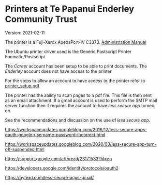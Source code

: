 # Printers at Te Papanui Enderley Community Trust

Version: 2021-02-11

The printer is a Fuji-Xerox ApeosPort-IV C3373. [Administration Manual](https://www.manualslib.com/manual/1063690/Fuji-Xerox-Apeosport-Iv-C5575.html)

The Ubuntu printer driver used is the Generic Postscript Printer Foomatic/Postscript.

The *Career* account has been setup to be able to print documents. The *Enderley* account does not have access to the printer.

For the steps to allow an account to have access to the printer refer to [printer_setup.pdf](printer_setup.pdf)

The printer has the ability to scan pages to a pdf file. This file is then sent as an email attachment. If a gmail account is used to perform the SMTP mail server function then it requires the account to have *less secure app* turned on. 

See the recommendations and discussion on the use of *less secure app*.

https://workspaceupdates.googleblog.com/2019/12/less-secure-apps-oauth-google-username-password-incorrect.html

https://workspaceupdates.googleblog.com/2020/03/less-secure-app-turn-off-suspended.html

https://support.google.com/a/thread/23171533?hl=en

https://developers.google.com/identity/protocols/oauth2

https://bytexd.com/less-secure-apps-gmail/


